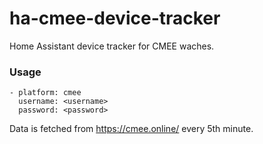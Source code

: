 # ha-cmee-device-tracker

Home Assistant device tracker for CMEE waches.

### Usage

    - platform: cmee
      username: <username>
      password: <password>
  
Data is fetched from https://cmee.online/ every 5th minute.
